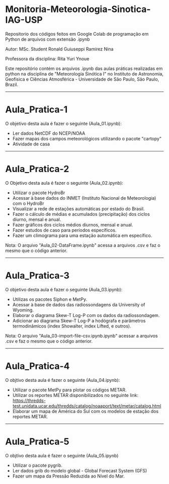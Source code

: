 # Monitoria-Meteorologia-Sinotica-IAG-USP
Repositorio dos códigos feitos em Google Colab de programação em Python de arquivos com extensão .ipynb

Autor: MSc. Student Ronald Guiuseppi Ramírez Nina 

Professora da disciplina: Rita Yuri Ynoue

Este repositório contém os arquivos .ipynb das aulas práticas realizadas em python na disciplina de "Meteorología Sinótica I" 
no Instituto de Astronomia, Geofisica e Ciências Atmosférica - Universidade de São Paulo, São Paulo, Brazil. 

--------------------------------------------------------------------------------------------------------------------------------
# Aula_Pratica-1

O objetivo desta aula é fazer o seguinte (Aula_01.ipynb):
- Ler dados NetCDF do NCEP/NOAA 
- Fazer mapas dos campos meteorológicos utilizando o pacote "cartopy"
- Atividade de casa 

---------------------------------------------------------------------------------------------------------------------------------
# Aula_Pratica-2

O Objetivo desta aula é fazer o seguinte (Aula_02.ipynb):
- Utilizar o pacote HydroBr
- Acessar à base dados do INMET (Instituto Nacional de Meteorologia) com o HydroBr
- Visualizar a rede de estações automáticas por estado do Brasil. 
- Fazer o cálculo de médias e acumulados (precipitação) dos ciclos diurno, mensal e anual.
- Fazer gráficos dos ciclos médios diurnos, mensal e anual.
- Fazer estudos de caso para períodos específicos.
- Fazer um climograma para uma estação automática em específico.

Nota: O arquivo "Aula_02-DataFrame.ipynb" acessa a arquivos .csv e faz o mesmo que o código anterior.

----------------------------------------------------------------------------------------------------------------------------------
# Aula_Pratica-3

O objetivo desta aula é fazer o seguinte (Aula_03.ipynb):
- Utilizas os pacotes Siphon e MetPy.
- Acessar à base de dados das radiossondagens da University of Wyoming.
- Elaborar o diagrama Skew-T Log-P com os dados da radiossondagem.
- Adicionar ao diagrama Skew-T Log-P a hodógrafa e parâmetros termodinâmicos (index Showalter, index Lifted, e outros).

Nota: O arquivo "Aula_03-import-file-csv.ipynb.ipynb" acessar a arquivos .csv e faz o mesmo que o código anterior.

-----------------------------------------------------------------------------------------------------------------------------------
# Aula_Pratica-4

O objtivo desta aula é fazer o seguinte (Aula_04.ipynb):
- Utilizar o pacote MetPy para plotar os códigos METAR. 
- Utilizar os reportes METAR disponibilizados no seguinte link: https://thredds-test.unidata.ucar.edu/thredds/catalog/noaaport/text/metar/catalog.html
- Elaborar um mapa de América do Sul com os modelos de estação dos reportes METAR.

--------------------------------------------------------------------------------------------------------------------------------------
# Aula_Pratica-5

O objtivo desta aula é fazer o seguinte (Aula_05.ipynb)
- Utilizar o pacote pygrib.
- Ler dados grib do modelo global - Global Forecast System (GFS)
- Fazer um mapa da Pressão Reduzida ao Nível do Mar.
